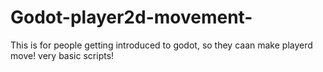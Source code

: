 # Godot-player2d-movement-
This is for people getting introduced to godot, so they caan make playerd move!
very basic scripts!
